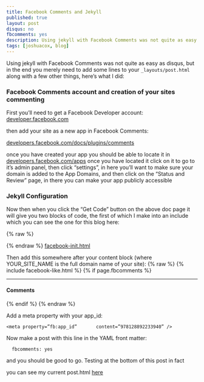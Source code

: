 ```yaml
---
title: Facebook Comments and Jekyll
published: true
layout: post
disqus: no
fbcomments: yes
description: Using jekyll with Facebook Comments was not quite as easy as disqus, but.....
tags: [joshuacox, blog]
---
```


Using jekyll with Facebook Comments was not quite as easy as disqus, but in the end you merely need to add some lines to your `_layouts/post.html` along with a few other things, here’s what I did:

### Facebook Comments account and creation of your sites commenting

First you’ll need to get a Facebook Developer account:
[developer.facebook.com](https://developer.facebook.com/)

then add your site as a new app in Facebook Comments:

[developers.facebook.com/docs/plugins/comments](https://developers.facebook.com/docs/plugins/comments)

once you have created your app you should be able to locate it in  [developers.facebook.com/apps](https://developers.facebook.com/apps/) once you have located it click on it to go to it’s admin panel, then click “settings”, in here you’ll want to make sure your domain is added to the App Domains, and then click on the “Status and Review” page, in there you can make your app publicly accessible

### Jekyll Configuration

Now then when you click the “Get Code” button on the above doc page it will give you two blocks of code, the first of which I make into an include which you can see the one for this blog here:

{% raw  %}
      <div id="fb-root"></div>
      <script>(function(d, s, id) {
        var js, fjs = d.getElementsByTagName(s)[0];
        if (d.getElementById(id)) return;
        js = d.createElement(s); js.id = id;
        js.src = "//connect.facebook.net/en_US/sdk.js#xfbml=1&version=v2.5&appId=978128892233940";
        fjs.parentNode.insertBefore(js, fjs);
      }(document, 'script', 'facebook-jssdk'));</script>
{% endraw  %}
[facebook-init.html](https://github.com/joshuacox/joshuacox.github.io/blob/master/_includes/facebook-init.html)

Then add this somewhere after your content block  (where YOUR_SITE_NAME is the full domain name of your site):
{% raw  %}
      {% include facebook-like.html %}
      {% if page.fbcomments %}
        <hr/>
        <h4>Comments</h4>
        <div class="fb-comments" data-href="http://YOUR_SITE_NAME{{ page.url }}" data-colorscheme="dark" data-num-posts="4" data-width="706"></div>
      {% endif %}
{% endraw  %}

Add a meta property with your app_id:

    <meta property=”fb:app_id”       content=”978128892233940” />

Now make a post with this line in the YAML front matter:

      fbcomments: yes

and you should be good to go.  Testing at the bottom of this post in fact

you can see my current post.html [here](https://github.com/joshuacox/joshuacox.github.io/blob/master/_layouts/post.html)
